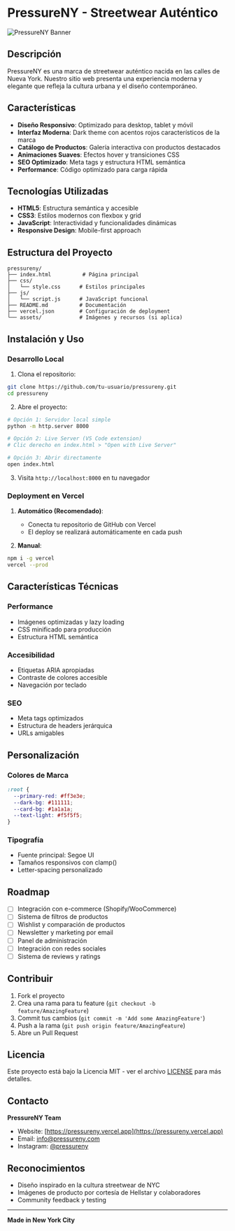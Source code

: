 # PressureNY - Streetwear Auténtico

![PressureNY Banner](https://static.wixstatic.com/media/3347b2_9324331048e54ca28691863f210fc5cd~mv2.jpg/v1/fill/w_1350,h_453,al_c,q_85,usm_0.66_1.00_0.01,enc_avif,quality_auto/3347b2_9324331048e54ca28691863f210fc5cd~mv2.jpg)

## Descripción

PressureNY es una marca de streetwear auténtico nacida en las calles de Nueva York. Nuestro sitio web presenta una experiencia moderna y elegante que refleja la cultura urbana y el diseño contemporáneo.

## Características

- **Diseño Responsivo**: Optimizado para desktop, tablet y móvil
- **Interfaz Moderna**: Dark theme con acentos rojos característicos de la marca
- **Catálogo de Productos**: Galería interactiva con productos destacados
- **Animaciones Suaves**: Efectos hover y transiciones CSS
- **SEO Optimizado**: Meta tags y estructura HTML semántica
- **Performance**: Código optimizado para carga rápida

## Tecnologías Utilizadas

- **HTML5**: Estructura semántica y accesible
- **CSS3**: Estilos modernos con flexbox y grid
- **JavaScript**: Interactividad y funcionalidades dinámicas
- **Responsive Design**: Mobile-first approach

## Estructura del Proyecto

```
pressureny/
├── index.html          # Página principal
├── css/
│   └── style.css      # Estilos principales
├── js/
│   └── script.js      # JavaScript funcional
├── README.md          # Documentación
├── vercel.json        # Configuración de deployment
└── assets/            # Imágenes y recursos (si aplica)
```

## Instalación y Uso

### Desarrollo Local

1. Clona el repositorio:
```bash
git clone https://github.com/tu-usuario/pressureny.git
cd pressureny
```

2. Abre el proyecto:
```bash
# Opción 1: Servidor local simple
python -m http.server 8000

# Opción 2: Live Server (VS Code extension)
# Clic derecho en index.html > "Open with Live Server"

# Opción 3: Abrir directamente
open index.html
```

3. Visita `http://localhost:8000` en tu navegador

### Deployment en Vercel

1. **Automático (Recomendado)**:
   - Conecta tu repositorio de GitHub con Vercel
   - El deploy se realizará automáticamente en cada push

2. **Manual**:
```bash
npm i -g vercel
vercel --prod
```

## Características Técnicas

### Performance
- Imágenes optimizadas y lazy loading
- CSS minificado para producción
- Estructura HTML semántica

### Accesibilidad
- Etiquetas ARIA apropiadas
- Contraste de colores accesible
- Navegación por teclado

### SEO
- Meta tags optimizados
- Estructura de headers jerárquica
- URLs amigables

## Personalización

### Colores de Marca
```css
:root {
  --primary-red: #ff3e3e;
  --dark-bg: #111111;
  --card-bg: #1a1a1a;
  --text-light: #f5f5f5;
}
```

### Tipografía
- Fuente principal: Segoe UI
- Tamaños responsivos con clamp()
- Letter-spacing personalizado

## Roadmap

- [ ] Integración con e-commerce (Shopify/WooCommerce)
- [ ] Sistema de filtros de productos
- [ ] Wishlist y comparación de productos
- [ ] Newsletter y marketing por email
- [ ] Panel de administración
- [ ] Integración con redes sociales
- [ ] Sistema de reviews y ratings

## Contribuir

1. Fork el proyecto
2. Crea una rama para tu feature (`git checkout -b feature/AmazingFeature`)
3. Commit tus cambios (`git commit -m 'Add some AmazingFeature'`)
4. Push a la rama (`git push origin feature/AmazingFeature`)
5. Abre un Pull Request

## Licencia

Este proyecto está bajo la Licencia MIT - ver el archivo [LICENSE](LICENSE) para más detalles.

## Contacto

**PressureNY Team**
- Website: [https://pressureny.vercel.app](https://pressureny.vercel.app)
- Email: info@pressureny.com
- Instagram: [@pressureny](https://instagram.com/pressureny)

## Reconocimientos

- Diseño inspirado en la cultura streetwear de NYC
- Imágenes de producto por cortesía de Hellstar y colaboradores
- Community feedback y testing

---

**Made in New York City**
